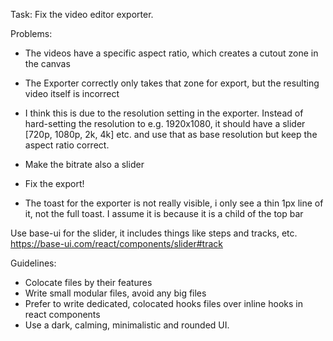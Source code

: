 Task: Fix the video editor exporter.

Problems:
 - The videos have a specific aspect ratio, which creates a cutout zone in the canvas
 - The Exporter correctly only takes that zone for export, but the resulting video itself is incorrect
 - I think this is due to the resolution setting in the exporter. Instead of hard-setting the resolution to e.g. 1920x1080, it should have a slider [720p, 1080p, 2k, 4k] etc. and use that as base resolution but keep the aspect ratio correct.
 - Make the bitrate also a slider

 - Fix the export!

 - The toast for the exporter is not really visible, i only see a thin 1px line of it, not the full toast. I assume it is because it is a child of the top bar

 Use base-ui for the slider, it includes things like steps and tracks, etc.
 https://base-ui.com/react/components/slider#track


Guidelines:
- Colocate files by their features
- Write small modular files, avoid any big files
- Prefer to write dedicated, colocated hooks files over inline hooks in react components
- Use a dark, calming, minimalistic and rounded UI.